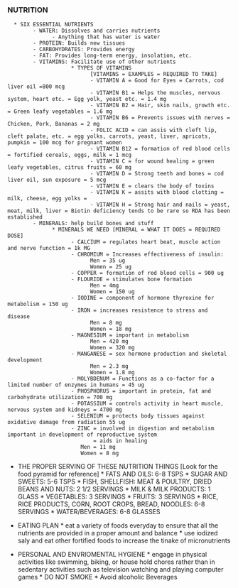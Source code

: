 ### NUTRITION
      * SIX ESSENTIAL NUTRIENTS
            - WATER: Dissolves and carries nutrients 
                  - Anything that has water is water
            - PROTEIN: Builds new tissues
            - CARBOHYDRATES: Provides energy
            - FAT: Provides long-term energy, insolation, etc.
            - VITAMINS: Facilitate use of other nutrients
                        * TYPES OF VITAMINS
                              [VITAMINS = EXAMPLES = REQUIRED TO TAKE]
                              - VITAMIN A = Good for Eyes = Carrots, cod liver oil =800 mcg
                              - VITAMIN B1 = Helps the muscles, nervous system, heart etc. = Egg yolk, yeast etc. = 1.4 mg
                              - VITAMIN B2 = Hair, skin nails, growth etc. = Green leafy vegetables = 1.6 mg
                              - VITAMIN B6 = Prevents issues with nerves = Chicken, Pork, Bananas = 2 mg
                              - FOLIC ACID = can assis with cleft lip, cleft palate, etc. = egg yolks, carrots, yeast, liver, apricots, pumpkin = 100 mcg for pregnant women
                              - VITAMIN B12 = formation of red blood cells = fortified cereals, eggs, milk = 1 mcg
                              - VITAMIN C = for wound healing = green leafy vegetables, citrus fruits = 60 mg
                              - VITAMIN D = Strong teeth and bones = cod liver oil, sun exposure = 5 mcg
                              - VITAMIN E = clears the body of toxins
                              - VITAMIN K = assits with blood clotting = milk, cheese, egg yolks = 
                              - VITAMIN H = Strong hair and nails = yeast, meat, milk, liver = Biotin deficiency tends to be rare so RDA has been established
            - MINERALS: help build bones and stuff
                  * MINERALS WE NEED [MINERAL = WHAT IT DOES = REQUIRED DOSE]
                        - CALCIUM = regulates heart beat, muscle action and nerve function = 1k MG
                        - CHROMIUM = Increases effectiveness of insulin:
                              Men = 35 ug
                              Women = 25 ug
                        - COPPER = formation of red blood cells = 900 ug
                        - FLOURIDE = stimulates bone formation
                              Men = 4mg
                              Women = 150 ug
                        - IODINE = component of hormone thyroxine for metabolism = 150 ug
                        - IRON = increases resistence to stress and disease
                              Men = 8 mg
                              Women = 18 mg
                        - MAGNESIUM = important in metabolism
                              Men = 420 mg
                              Women = 320 mg
                        - MANGANESE = sex hormone production and skeletal development
                              Men = 2.3 mg
                              Women = 1.8 mg
                        - MOLYBDENUM = Functions as a co-factor for a limited number of enzymes in humans = 45 ug
                        - PHOSPHORUS = important in protein, fat and carbohydrate utilization = 700 mg
                        - POTASSIUM = controls activity in heart muscle, nervous system and kidneys = 4700 mg
                        - SELENIUM = protects body tissues against oxidative damage from radiation 55 ug
                        - ZINC = involved in digestion and metabolism important in development of reproductive system
                               = aids in healing
                           Men = 11 mg
                           Women = 8 mg

* THE PROPER SERVING OF THESE NUTRITION THINGS [Look for the food pyramid for reference]
      * FATS AND OILS: 6-8 TSPS
      * SUGAR AND SWEETS: 5-6 TSPS
      * FISH, SHELLFISH: MEAT & POULTRY, DRIED BEANS AND NUTS: 2 1/2 SERVINGS
      * MILK & MILK PRODUCTS: 1 GLASS
      * VEGETABLES: 3 SERVINGS
      * FRUITS: 3 SERVINGS
      * RICE, RICE PRODUCTS, CORN, ROOT CROPS, BREAD, NOODLES: 6-8 SERVINGS
      * WATER/BEVERAGES: 6-8 GLASSES

* EATING PLAN
      * eat a variety of foods everyday to ensure that all the nutrients are provided in a proper amount and balance
      * use iodized saly and eat other fortified foods to increase the tinake of micronutrients

* PERSONAL AND ENVRIOMENTAL HYGIENE
      * engage in physical activities like swimming, biking, or house hold chores rather than in sedentary activities such as television watching and playing computer games
      * DO NOT SMOKE
      * Avoid alcoholic Beverages

